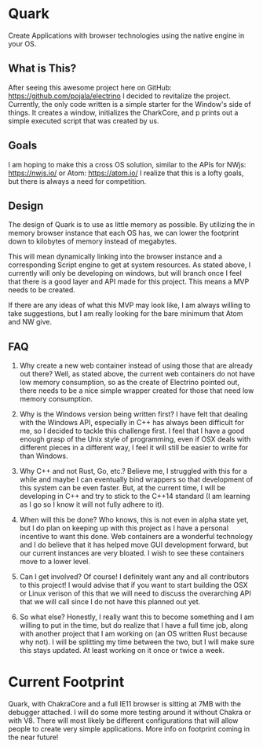 # Quark
Create Applications with browser technologies using the native engine in your OS.

## What is This?
After seeing this awesome project here on GitHub: https://github.com/pojala/electrino I decided to revitalize the project.
Currently, the only code written is a simple starter for the Window's side of things. It creates a window, initializes the CharkCore, and p
prints out a simple executed script that was created by us.

## Goals
I am hoping to make this a cross OS solution, similar to the APIs for NWjs: https://nwjs.io/ or Atom: https://atom.io/
I realize that this is a lofty goals, but there is always a need for competition.

## Design
The design of Quark is to use as little memory as possible. By utilizing the in memory browser instance that each OS has, we can
lower the footprint down to kilobytes of memory instead of megabytes.

This will mean dynamically linking into the browser instance and a corresponding Script engine to get at system resources.
As stated above, I currently will only be developing on windows, but will branch once I feel that there is a good layer and API
made for this project. This means a MVP needs to be created.

If there are any ideas of what this MVP may look like, I am always willing to take suggestions, but I am really looking for the bare
minimum that Atom and NW give.

## FAQ

1. Why create a new web container instead of using those that are already out there?
Well, as stated above, the current web containers do not have low memory consumption, so as the create of Electrino pointed out,
there needs to be a nice simple wrapper created for those that need low memory consumption.

2. Why is the Windows version being written first?
I have felt that dealing with the Windows API, especially in C++ has always been difficult for me, so I decided to tackle this challenge
first. I feel that I have a good enough grasp of the Unix style of programming, even if OSX deals with different pieces in a different way,
I feel it will still be easier to write for than Windows.

3. Why C++ and not Rust, Go, etc.?
Believe me, I struggled with this for a while and maybe I can eventually bind wrappers so that development of this system can be even faster. But,
at the current time, I will be developing in C++ and try to stick to the C++14 standard (I am learning as I go so I know it will not fully adhere to it).

4. When will this be done?
Who knows, this is not even in alpha state yet, but I do plan on keeping up with this project as I have a personal incentive to want this done.
Web containers are a wonderful technology and I do believe that it has helped move GUI development forward, but our current instances are very bloated.
I wish to see these containers move to a lower level.

5. Can I get involved?
Of course! I definitely want any and all contributors to this project! I would advise that if you want to start building the OSX or Linux verison of this that
we will need to discuss the overarching API that we will call since I do not have this planned out yet.

6. So what else?
Honestly, I really want this to become something and I am willing to put in the time, but do realize that I have a full time job, along with another project that
I am working on (an OS written Rust because why not). I will be splitting my time between the two, but I will make sure this stays updated. At least working on it once or twice a week.

# Current Footprint
Quark, with ChakraCore and a full IE11 browser is sitting at 7MB with the debugger attached. I will do some more testing around it without Chakra or with V8. There will most likely be different configurations that will allow people to create very simple applications. More info on footprint coming in the near future!
